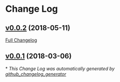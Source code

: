 # Change Log

## [v0.0.2](https://github.com/Mattchewone/feathers-authentication-hooks-apikey/tree/v0.0.2) (2018-05-11)
[Full Changelog](https://github.com/Mattchewone/feathers-authentication-hooks-apikey/compare/v0.0.1...v0.0.2)

## [v0.0.1](https://github.com/Mattchewone/feathers-authentication-hooks-apikey/tree/v0.0.1) (2018-03-06)


\* *This Change Log was automatically generated by [github_changelog_generator](https://github.com/skywinder/Github-Changelog-Generator)*